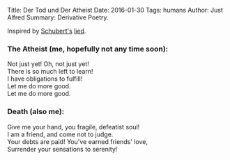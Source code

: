 Title: Der Tod und Der Atheist
Date: 2016-01-30
Tags: humans
Author: Just Alfred
Summary: Derivative Poetry.

Inspired by [Schubert's](https://en.wikipedia.org/wiki/Der_Tod_und_das_M%C3%A4dchen)
[lied](https://www.youtube.com/watch?v=vKh4JsWvsPw).

### The Atheist (me, hopefully not any time soon):

Not just yet! Oh, not just yet! <br />
There is so much left to learn! <br />
I have obligations to fulfill! <br />
Let me do more good. <br />
Let me do more good. <br />

### Death (also me):

Give me your hand, you fragile, defeatist soul! <br />
I am a friend, and come not to judge. <br />
Your debts are paid! You've earned friends' love, <br />
Surrender your sensations to serenity! <br />
